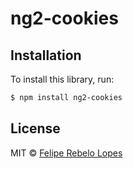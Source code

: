 # ng2-cookies

## Installation

To install this library, run:

```bash
$ npm install ng2-cookies
```

## License

MIT © [Felipe Rebelo Lopes](http://github.com/carcamano)

